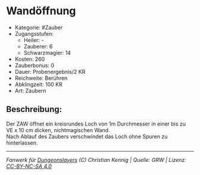 # Wandöffnung  
- Kategorie: #Zauber  
- Zugangsstufen:  
  - Heiler: -  
  - Zauberer: 6  
  - Schwarzmagier: 14  
- Kosten: 260  
- Zauberbonus: 0  
- Dauer: Probenergebnis/2 KR  
- Reichweite: Berühren  
- Abklingzeit: 100 KR  
- Art: Zaubern     

## Beschreibung:
Der ZAW öffnet ein kreisrundes Loch von 1m Durchmesser in einer bis zu VE x 10 cm dicken, nichtmagischen Wand.<br>Nach Ablauf des Zaubers verschwindet das Loch ohne Spuren zu hinterlassen.


___
*Fanwerk für [Dungeonslayers](https://www.dungeonslayers.net/) (C) Christian Kennig | Quelle: GRW | Lizenz: [CC-BY-NC-SA 4.0](https://creativecommons.org/licenses/by-nc-sa/4.0/deed.de)*